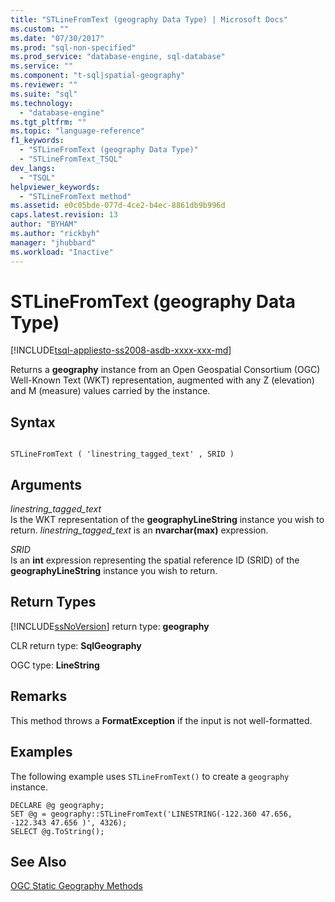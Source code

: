 ```yaml
---
title: "STLineFromText (geography Data Type) | Microsoft Docs"
ms.custom: ""
ms.date: "07/30/2017"
ms.prod: "sql-non-specified"
ms.prod_service: "database-engine, sql-database"
ms.service: ""
ms.component: "t-sql|spatial-geography"
ms.reviewer: ""
ms.suite: "sql"
ms.technology: 
  - "database-engine"
ms.tgt_pltfrm: ""
ms.topic: "language-reference"
f1_keywords: 
  - "STLineFromText (geography Data Type)"
  - "STLineFromText_TSQL"
dev_langs: 
  - "TSQL"
helpviewer_keywords: 
  - "STLineFromText method"
ms.assetid: e0c05bde-077d-4ce2-b4ec-8861db9b996d
caps.latest.revision: 13
author: "BYHAM"
ms.author: "rickbyh"
manager: "jhubbard"
ms.workload: "Inactive"
---
```

# STLineFromText (geography Data Type)
[!INCLUDE[tsql-appliesto-ss2008-asdb-xxxx-xxx-md](../../includes/tsql-appliesto-ss2008-asdb-xxxx-xxx-md.md)]

Returns a **geography** instance from an Open Geospatial Consortium (OGC) Well-Known Text (WKT) representation, augmented with any Z (elevation) and M (measure) values carried by the instance.
  
## Syntax  
  
```  
  
STLineFromText ( 'linestring_tagged_text' , SRID )  
```  
  
## Arguments  
 *linestring_tagged_text*  
 Is the WKT representation of the **geographyLineString** instance you wish to return. *linestring_tagged_text* is an **nvarchar(max)** expression.  
  
 *SRID*  
 Is an **int** expression representing the spatial reference ID (SRID) of the **geographyLineString** instance you wish to return.  
  
## Return Types  
 [!INCLUDE[ssNoVersion](../../includes/ssnoversion-md.md)] return type: **geography**  
  
 CLR return type: **SqlGeography**  
  
 OGC type: **LineString**  
  
## Remarks  
 This method throws a **FormatException** if the input is not well-formatted.  
  
## Examples  
 The following example uses `STLineFromText()` to create a `geography` instance.  
  
```  
DECLARE @g geography;  
SET @g = geography::STLineFromText('LINESTRING(-122.360 47.656, -122.343 47.656 )', 4326);  
SELECT @g.ToString();  
```  
  
## See Also  
 [OGC Static Geography Methods](../../t-sql/spatial-geography/ogc-static-geography-methods.md)  
  
  
